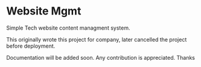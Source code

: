 # Website Mgmt

Simple Tech website content managment system.

This originally wrote this project for company, later cancelled the project before deployment.

Documentation will be added soon. Any contribution is appreciated. Thanks